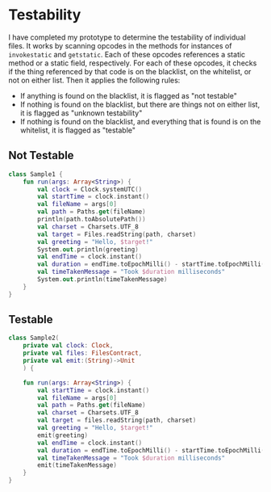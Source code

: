 # Testability

I have completed my prototype to determine the testability of individual files.
It works by scanning opcodes in the methods for instances of `invokestatic` and `getstatic`.
Each of these opcodes references a static method or a static field, respectively.
For each of these opcodes, it checks if the thing referenced by that code is on the blacklist, on the whitelist, or not on either list.
Then it applies the following rules:
- If anything is found on the blacklist, it is flagged as "not testable"
- If nothing is found on the blacklist, but there are things not on either list, it is flagged as "unknown testability"
- If nothing is found on the blacklist, and everything that is found is on the whitelist, it is flagged as "testable"

## Not Testable
```kotlin
class Sample1 {
    fun run(args: Array<String>) {
        val clock = Clock.systemUTC()
        val startTime = clock.instant()
        val fileName = args[0]
        val path = Paths.get(fileName)
        println(path.toAbsolutePath())
        val charset = Charsets.UTF_8
        val target = Files.readString(path, charset)
        val greeting = "Hello, $target!"
        System.out.println(greeting)
        val endTime = clock.instant()
        val duration = endTime.toEpochMilli() - startTime.toEpochMilli()
        val timeTakenMessage = "Took $duration milliseconds"
        System.out.println(timeTakenMessage)
    }
}
```

## Testable
```kotlin
class Sample2(
    private val clock: Clock,
    private val files: FilesContract,
    private val emit:(String)->Unit
    ) {

    fun run(args: Array<String>) {
        val startTime = clock.instant()
        val fileName = args[0]
        val path = Paths.get(fileName)
        val charset = Charsets.UTF_8
        val target = files.readString(path, charset)
        val greeting = "Hello, $target!"
        emit(greeting)
        val endTime = clock.instant()
        val duration = endTime.toEpochMilli() - startTime.toEpochMilli()
        val timeTakenMessage = "Took $duration milliseconds"
        emit(timeTakenMessage)
    }
}
```
